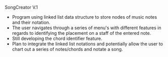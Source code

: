 SongCreator V.1

* Program using linked list data structure to store nodes of music notes and their notation.
* The user navigates through a series of menu's with different features in regards to identifying the placement on a staff of the entered note.
* Still developing the chord identifier feature.
* Plan to integrate the linked list notations and potentially allow the user to chart out a series of notes/chords and notate a song.